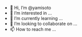 - 👋 Hi, I’m @yamisoto
- 👀 I’m interested in ...
- 🌱 I’m currently learning ...
- 💞️ I’m looking to collaborate on ...
- 📫 How to reach me ...

<!---
yamisoto/yamisoto is a ✨ special ✨ repository because its `README.md` (this file) appears on your GitHub profile.
You can click the Preview link to take a look at your changes.
--->
